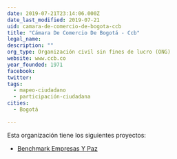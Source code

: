 ```yaml
---
date: 2019-07-21T23:14:06.000Z
date_last_modified: 2019-07-21
uid: camara-de-comercio-de-bogota-ccb
title: "Cámara De Comercio De Bogotá - Ccb"
legal_name: 
description: ""
org_type: Organización civil sin fines de lucro (ONG)
website: www.ccb.co
year_founded: 1971
facebook: 
twitter: 
tags:
  - mapeo-ciudadano
  - participación-ciudadana
cities: 
  - Bogotá

---
```


Esta organización tiene los siguientes proyectos:

- [Benchmark Empresas Y Paz](/i/benchmark-empresas-y-paz.html)
